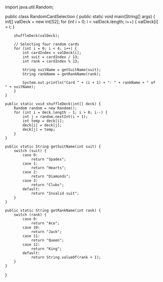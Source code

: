 import java.util.Random;

public class RandomCardSelection {
    public static void main(String[] args) {
        int[] valDeck = new int[52];
        for (int i = 0; i < valDeck.length; i++) {
            valDeck[i] = i;
        }

        shuffleDeck(valDeck);

        // Selecting four random cards
        for (int i = 0; i < 4; i++) {
            int cardIndex = valDeck[i];
            int suit = cardIndex / 13;
            int rank = cardIndex % 13;

            String suitName = getSuitName(suit);
            String rankName = getRankName(rank);

            System.out.println("Card " + (i + 1) + ": " + rankName + " of " + suitName);
        }
    }

    public static void shuffleDeck(int[] deck) {
        Random random = new Random();
        for (int i = deck.length - 1; i > 0; i--) {
            int j = random.nextInt(i + 1);
            int temp = deck[i];
            deck[i] = deck[j];
            deck[j] = temp;
        }
    }

    public static String getSuitName(int suit) {
        switch (suit) {
            case 0:
                return "Spades";
            case 1:
                return "Hearts";
            case 2:
                return "Diamonds";
            case 3:
                return "Clubs";
            default:
                return "Invalid suit";
        }
    }

    public static String getRankName(int rank) {
        switch (rank) {
            case 0:
                return "Ace";
            case 10:
                return "Jack";
            case 11:
                return "Queen";
            case 12:
                return "King";
            default:
                return String.valueOf(rank + 1);
        }
    }
}
